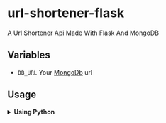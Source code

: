 # url-shortener-flask
A Url Shortener Api Made With Flask And MongoDB

## Variables

- `DB_URL` Your [MongoDb](https://www.mongodb.com/) url


## Usage

<details>
  <summary><b>Using Python</b></summary>
  <pre>
   <code class="language-python">import requests
    
    base_url = 'https://url-shortener-flask-1-production.up.railway.app/'  # Update with your API base URL
    
    # Create a shortened URL
    long_url = 'https://www.twitter.com'
    data = {'long_url': long_url}
    response = requests.get(base_url + 'shorten', json=data)
    
    if response.status_code == 201:
        shortened_url = response.json()['shortened_url']
        print('Shortened URL:', shortened_url)
    else:
        print('Error creating shortened URL:', response.json())
   </code>
  </pre
</details>

